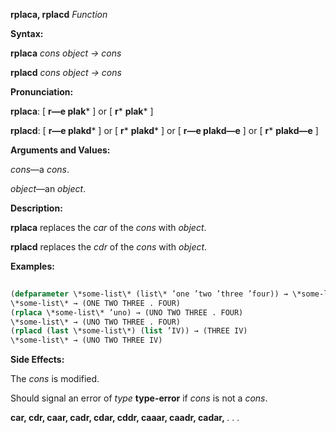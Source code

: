 **rplaca, rplacd** *Function* 



**Syntax:** 



**rplaca** *cons object → cons* 



**rplacd** *cons object → cons* 



**Pronunciation:** 



**rplaca**: [ **r—e plak***  ] or [ **r***  **plak***  ] 



**rplacd**: [ **r—e plakd***  ] or [ **r***  **plakd***  ] or [ **r—e plakd—e** ] or [ **r***  **plakd—e** ] 



**Arguments and Values:** 



*cons*—a *cons*. 



*object*—an *object*. 



**Description:** 



**rplaca** replaces the *car* of the *cons* with *object*. 



**rplacd** replaces the *cdr* of the *cons* with *object*. 



**Examples:**
```lisp
 
(defparameter \*some-list\* (list\* ’one ’two ’three ’four)) → \*some-list\* 
\*some-list\* → (ONE TWO THREE . FOUR) 
(rplaca \*some-list\* ’uno) → (UNO TWO THREE . FOUR) 
\*some-list\* → (UNO TWO THREE . FOUR) 
(rplacd (last \*some-list\*) (list ’IV)) → (THREE IV) 
\*some-list\* → (UNO TWO THREE IV) 

```
**Side Effects:** 



The *cons* is modified. 



Should signal an error of *type* **type-error** if *cons* is not a *cons*. 







 



 



**car, cdr, caar, cadr, cdar, cddr, caaar, caadr, cadar,** *. . .* 



